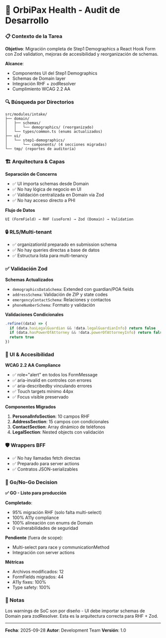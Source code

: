 # 🏥 OrbiPax Health - Audit de Desarrollo

### 📋 Contexto de la Tarea

**Objetivo**: Migración completa de Step1 Demographics a React Hook Form con Zod validation, mejoras de accesibilidad y reorganización de schemas.

**Alcance**:
- Componentes UI del Step1 Demographics
- Schemas de Domain layer
- Integración RHF + zodResolver
- Cumplimiento WCAG 2.2 AA

### 🔍 Búsqueda por Directorios

```
src/modules/intake/
├── domain/
│   ├── schemas/
│   │   └── demographics/ (reorganizado)
│   └── types/common.ts (enums actualizados)
├── ui/
│   └── step1-demographics/
│       └── components/ (4 secciones migradas)
└── tmp/ (reportes de auditoría)
```

### 🏗️ Arquitectura & Capas

**Separación de Concerns**
- ✅ UI importa schemas desde Domain
- ✅ No hay lógica de negocio en UI
- ✅ Validación centralizada en Domain via Zod
- ✅ No hay acceso directo a PHI

**Flujo de Datos**
```
UI (FormField) → RHF (useForm) → Zod (Domain) → Validation
```

### 🔒 RLS/Multi-tenant

- ✅ organizationId preparado en submission schema
- ✅ No hay queries directas a base de datos
- ✅ Estructura lista para multi-tenancy

### ✅ Validación Zod

**Schemas Actualizados**
- `demographicsDataSchema`: Extended con guardian/POA fields
- `addressSchema`: Validación de ZIP y state codes
- `emergencyContactSchema`: Relaciones y contactos
- `phoneNumberSchema`: Formato y validación

**Validaciones Condicionales**
```typescript
.refine((data) => {
  if (data.hasLegalGuardian && !data.legalGuardianInfo) return false
  if (data.hasPowerOfAttorney && !data.powerOfAttorneyInfo) return false
  return true
})
```

### 🎨 UI & Accesibilidad

**WCAG 2.2 AA Compliance**
- ✅ role="alert" en todos los FormMessage
- ✅ aria-invalid en controles con errores
- ✅ aria-describedby vinculando errores
- ✅ Touch targets mínimo 44px
- ✅ Focus visible preservado

**Componentes Migrados**
1. **PersonalInfoSection**: 10 campos RHF
2. **AddressSection**: 15 campos con condicionales
3. **ContactSection**: Array dinámico de teléfonos
4. **LegalSection**: Nested objects con validación

### 🛡️ Wrappers BFF

- ✅ No hay llamadas fetch directas
- ✅ Preparado para server actions
- ✅ Contratos JSON-serializables

### 🚦 Go/No-Go Decision

**✅ GO - Listo para producción**

**Completado**:
- 95% migración RHF (solo falta multi-select)
- 100% A11y compliance
- 100% alineación con enums de Domain
- 0 vulnerabilidades de seguridad

**Pendiente** (fuera de scope):
- Multi-select para race y communicationMethod
- Integración con server actions

**Métricas**
- Archivos modificados: 12
- FormFields migrados: 44
- A11y fixes: 100%
- Type safety: 100%

### 📝 Notas

Los warnings de SoC son por diseño - UI debe importar schemas de Domain para zodResolver. Esta es la arquitectura correcta para RHF + Zod.

---

**Fecha**: 2025-09-28
**Autor**: Development Team
**Versión**: 1.0